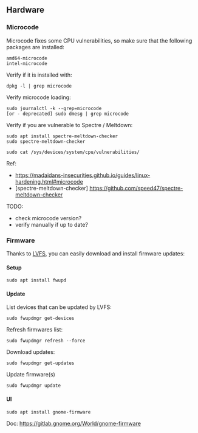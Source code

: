 ## Hardware

### Microcode

Microcode fixes some CPU vulnerabilities, so make sure that the following packages are installed:

    amd64-microcode
    intel-microcode

Verify if it is installed with:

    dpkg -l | grep microcode

Verify microcode loading:

    sudo journalctl -k --grep=microcode
    [or - deprecated] sudo dmesg | grep microcode

Verify if you are vulnerable to Spectre / Meltdown:

    sudo apt install spectre-meltdown-checker
    sudo spectre-meltdown-checker
    
    sudo cat /sys/devices/system/cpu/vulnerabilities/

Ref:
* https://madaidans-insecurities.github.io/guides/linux-hardening.html#microcode
* [spectre-meltdown-checker] https://github.com/speed47/spectre-meltdown-checker

TODO:
* check microcode version?
* verify manually if up to date?

### Firmware

Thanks to [LVFS](https://fwupd.org/), you can easily download and install firmware updates:

#### Setup

    sudo apt install fwupd

#### Update

List devices that can be updated by LVFS:

    sudo fwupdmgr get-devices

Refresh firmwares list:

    sudo fwupdmgr refresh --force

Download updates:

    sudo fwupdmgr get-updates 

Update firmware(s)

    sudo fwupdmgr update

#### UI

    sudo apt install gnome-firmware

Doc: https://gitlab.gnome.org/World/gnome-firmware
